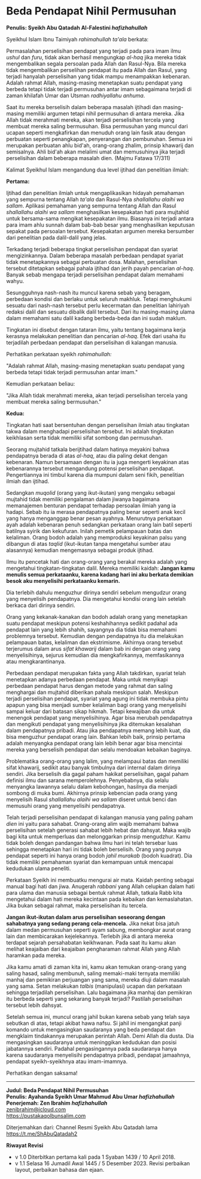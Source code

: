 # Beda Pendapat Nihil Permusuhan
**Penulis: Syeikh Abu Qatadah Al-Falestini _hafizhahullah_**

Syeikhul Islam Ibnu Taimiyah _rahimahullah ta'ala_ berkata:

Permasalahan perselisihan pendapat yang terjadi pada para imam ilmu _ushul_ dan _furu_, tidak akan berhasil mengungkap _al-haq_ jika mereka tidak mengembalikan segala persoalan pada Allah dan Rasul-Nya. Bila mereka tidak mengembalikan perselihan pendapat itu pada Allah dan Rasul, yang terjadi hanyalah perselisihan yang tidak mampu menampakkan kebenaran. Adalah rahmat Allah, masing-masing menetapkan suatu pendapat yang berbeda tetapi tidak terjadi permusuhan antar imam sebagaimana terjadi di zaman khilafah Umar dan Utsman _radhiyallahu anhuma_.

Saat itu mereka berselisih dalam beberapa masalah ijtihadi dan masing-masing memiliki argumen tetapi nihil permusuhan di antara mereka. Jika Allah tidak merahmati mereka, akan terjadi perselisihan tercela yang membuat mereka saling bermusuhan. Bisa permusuhan yang muncul dari ucapan seperti mengkafirkan dan menuduh orang lain fasik atau dengan perbuatan seperti penangkapan, penyerangan dan pembunuhan. Semua ini merupakan perbuatan ahlu bid'ah, orang-orang zhalim, prinsip khawarij dan semisalnya. Ahli bid'ah akan melalimi umat dan memusuhinya jika terjadi perselisihan dalam beberapa masalah dien. (Majmu Fatawa 17/311)

Kalimat Syeikhul Islam mengandung dua level ijtihad dan penelitian ilmiah:

**Pertama:**

Ijtihad dan penelitian ilmiah untuk mengaplikasikan hidayah pemahaman yang sempurna tentang Allah _ta'ala_ dan Rasul-Nya _shallallahu alaihi wa sallam_. Aplikasi pemahaman yang sempurna tentang Allah dan Rasul _shallallahu alaihi wa sallam_ menghasilkan kesepakatan hati para mujtahid untuk bersama-sama mengikat kesepakatan ilmu. Biasanya ini terjadi antara para imam ahlu sunnah dalam bab-bab besar yang menghasilkan keputusan sepakat pada persoalan tersebut. Kesepakatan argumen mereka bersumber dari penelitian pada dalil-dalil yang jelas.

Terkadang terjadi beberapa tingkat perselisihan pendapat dan syariat mengizinkannya. Dalam beberapa masalah perbedaan pendapat syariat tidak menetapkannya sebagai perbuatan dosa. Malahan, perselisihan tersebut ditetapkan sebagai pahala ijtihad dan jerih payah pencarian _al-haq_. Banyak sebab mengapa terjadi perselisihan pendapat dalam memahami wahyu.

Sesungguhnya nash-nash itu muncul karena sebab yang beragam, perbedaan kondisi dan berlaku untuk seluruh makhluk. Tetapi menghukumi sesuatu dari nash-nash tersebut perlu kecermatan dan penelitian lahiriyah redaksi dalil dan sesuatu dibalik dalil tersebut. Dari itu masing-masing ulama dalam memahami satu dalil kadang berbeda-beda dan ini sudah maklum.

Tingkatan ini disebut dengan tataran ilmu, yaitu tentang bagaimana kerja kerasnya melakukan penelitian dan pencarian _al-haq_. Efek dari usaha itu terjadilah perbedaan pendapat dan perselisihan di kalangan manusia.

Perhatikan perkataan syeikh _rahimahullah:_

"Adalah rahmat Allah, masing-masing menetapkan suatu pendapat yang berbeda tetapi tidak terjadi permusuhan antar imam."

Kemudian perkataan beliau:

"Jika Allah tidak merahmati mereka, akan terjadi perselisihan tercela yang membuat mereka saling bermusuhan."

**Kedua:**

Tingkatan hati saat bersentuhan dengan perselisihan ilmiah atau tingkatan takwa dalam menghadapi perselisihan tersebut. Ini adalah tingkatan keikhlasan serta tidak memiliki sifat sombong dan permusuhan.

Seorang mujtahid tatkala berijtihad dalam hatinya meyakini bahwa pendapatnya berada di atas _al-haq_, atau dia paling dekat dengan kebenaran. Namun bersamaan dengan itu ia juga mengerti keyakinan atas kebenarannya tersebut mengandung potensi perselisihan pendapat. Pengertiannya ini timbul karena dia mumpuni dalam seni fikih, penelitian ilmiah dan ijtihad.

Sedangkan _muqolid_ (orang yang ikut-ikutan) yang mengaku sebagai mujtahid tidak memiliki pengalaman dalam jiwanya bagaimana memanajemen benturan pendapat terhadap persoalan ilmiah yang ia hadapi. Sebab itu ia merasa pendapatnya paling benar seperti anak kecil yang hanya menganggap benar pesan ayahnya. Menurutnya perkataan ayah adalah kebenaran penuh sedangkan perkataan orang lain batil seperti batilnya syirik dan kekufuran. Inilah pemetik pelampauan batas dan kelaliman. Orang bodoh adalah yang memproduksi keyakinan palsu yang dibangun di atas _taqlid_ (ikut-ikutan tanpa mengetahui sumber atau alasannya) kemudian mengemasnya sebagai produk ijtihad.

Ilmu itu pencetak hati dan orang-orang yang berakal mereka adalah yang mengetahui tingkatan-tingkatan dalil. Mereka memiliki kaidah: **Jangan kamu menulis semua perkataanku, karena kadang hari ini aku berkata demikian besok aku menyelisihi perkataanku kemarin.**

Dia terlebih dahulu menguzhur dirinya sendiri sebelum mengudzur orang yang menyelisih pendapatnya. Dia mengetahui kondisi orang lain setelah berkaca dari dirinya sendiri.

Orang yang kekanak-kanakan dan bodoh adalah orang yang menetapkan suatu pendapat meskipun potensi keshahihannya sedikit padahal ada pendapat lain yang lebih shahih, sayangnya dia tidak bisa memahami problemnya tersebut. Kemudian dengan pendapatnya itu dia melakukan pelampauan batas, kelaliman dan ekstrimisme. Akhirnya orang tersebut terjerumus dalam arus _sifat khawarij_ dalam bab ini dengan orang yang menyelisihinya, sejurus kemudian dia mengkafirkannya, memfasikannya atau mengkarantinanya.

Perbedaan pendapat merupakan fakta yang Allah takdirkan, syariat telah menetapkan adanya perbedaan pendapat. Maka untuk menyikapi perbedaan pendapat harus dengan metode yang rahmat dan saling menghargai dan mujtahid diberikan pahala meskipun salah. Meskipun terjadi perselisihan pendapat, syariat yang agung ini tidak membuka pintu apapun yang bisa menjadi sumber kelaliman bagi orang yang menyelisihi sampai keluar dari batasan sikap hikmah. Tetapi kewajiban dia untuk menengok pendapat yang menyelisihinya. Agar bisa merubah pendapatnya dan mengikuti pendapat yang menyelisihinya jika ditemukan kesalahan dalam pendapatnya pribadi. Atau jika pendapatnya memang lebih kuat, dia bisa menguzhur pendapat orang lain. Bahkan lebih baik, prinsip pertama adalah menyangka pendapat orang lain lebih benar agar bisa mencintai mereka yang berselisih pendapat dan selalu mendoakan kebaikan baginya.

Problematika orang-orang yang lalim, yang melampaui batas dan memiliki sifat khawarij, sedikit atau banyak timbulnya dari internal dalam dirinya sendiri. Jika berselisih dia gagal paham hakikat perselisihan, gagal paham definisi ilmu dan sarana memperolehnya. Penyebabnya, dia selalu menyangka lawannya selalu dalam kebohongan, hasilnya dia menjadi sombong di muka bumi. Akhirnya prinsip kebencian pada orang yang menyelisih Rasul _shallallahu alaihi wa sallam_ diseret untuk benci dan memusuhi orang yang menyelisihi pendapatnya.

Telah terjadi perselisihan pendapat di kalangan manusia yang paling paham _dien_ ini yaitu para sahabat. Orang-orang alim wajib memahami bahwa perselisihan setelah generasi sahabat lebih hebat dan dahsyat. Maka wajib bagi kita untuk memperluas dan melonggarkan prinsip mengudzhur. Kamu tidak boleh dengan pandangan bahwa ilmu hari ini telah tersebar luas sehingga menetapkan hari ini tidak boleh berselisih. Orang yang punya pendapat seperti ini hanya orang bodoh _jahil murakab_ (bodoh kuadrat). Dia tidak memiliki pemahaman syariat dan kemampuan untuk mencapai kedudukan ulama peneliti.

Perkataan Syeikh ini membuatku mengurai air mata. Kaidah penting sebagai manual bagi hati dan jiwa. Anugerah _rabbani_ yang Allah celupkan dalam hati para ulama dan manusia sebagai bentuk rahmat Allah, tatkala Rabb kita mengetahui dalam hati mereka kecintaan pada kebaikan dan kemaslahatan. Jika bukan sebagai rahmat, maka perselisihan itu tercela.

**Jangan ikut-ikutan dalam arus perselisihan seseorang dengan sahabatnya yang sedang perang cela-mencela.** Jika nekat bisa jatuh dalam medan permusuhan seperti ayam sabung, membongkar aurat orang lain dan membicarakan kejelekannya. Terlebih jika di antara mereka terdapat sejarah persahabatan keikhwanan. Pada saat itu kamu akan melihat keajaiban dari keajaiban pengharaman rahmat Allah yang Allah haramkan pada mereka.

Jika kamu amati di zaman kita ini, kamu akan temukan orang-orang yang saling hasad, saling membunuh, saling memaki-maki ternyata memiliki manhaj dan pemikiran perjuangan yang sama, mereka diuji dalam masalah yang sama. Setan melakukan _talbis_ (manipulasi) ucapan dan perkataan sehingga terjadilah perselisihan. Lalu bagaimana jika manhaj dan pemikiran itu berbeda seperti yang sekarang banyak terjadi? Pastilah perselisihan tersebut lebih dahsyat.

Setelah semua ini, muncul orang jahil bukan karena sebab yang telah saya sebutkan di atas, tetapi akibat hawa nafsu. Si jahil ini mengangkat panji komando untuk mengasingkan saudaranya yang beda pendapat dan mengklaim tindakannya merupakan perintah Allah. Demi Allah dia dusta. Dia mengasingkan saudaranya untuk meninggikan kedudukan dan posisi jabatannya sendiri. Padahal pengasingannya pada saudaranya hanya karena saudaranya menyelisihi pendapatnya pribadi, pendapat jamaahnya, pendapat syeikh-syeikhnya atau imam-imamnya.

Perhatikan dengan saksama!

---

**Judul: Beda Pendapat Nihil Permusuhan**\
**Penulis: Ayahanda Syeikh Umar Mahmud Abu Umar *hafizhahullah***\
**Penerjemah: Zen Ibrahim *hafizhahullah***\
<zenibrahim@icloud.com>\
<https://pustakaqolbunsalim.com>

Diterjemahkan dari: Channel Resmi Syeikh Abu Qatadah lama https://t.me/ShAbuQatadah2

**Riwayat Revisi**

- v 1.0 Diterbitkan pertama kali pada 1 Syaban 1439 / 10 April 2018.
- v 1.1 Selasa 16 Jumadil Awal 1445 / 5 Desember 2023. Revisi perbaikan layout, perbaikan bahasa dan ejaan.

